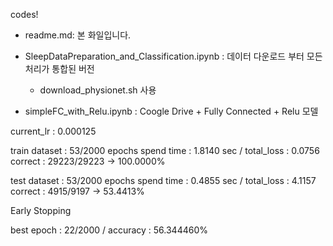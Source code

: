 codes!

- readme.md: 본 화일입니다.

- SleepDataPreparation_and_Classification.ipynb : 데이터 다운로드 부터 모든 처리가 통합된 버전
   - download_physionet.sh 사용

- simpleFC_with_Relu.ipynb : Coogle Drive + Fully Connected + Relu 모델

current_lr : 0.000125

train dataset : 53/2000 epochs spend time : 1.8140 sec / total_loss : 0.0756 correct : 29223/29223 -> 100.0000%

test dataset : 53/2000 epochs spend time : 0.4855 sec  / total_loss : 4.1157 correct : 4915/9197 -> 53.4413%

Early Stopping

best epoch : 22/2000 / accuracy : 56.344460%
